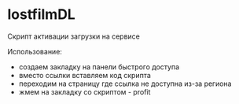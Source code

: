 # lostfilmDL
Скрипт активации загрузки на сервисе

Использование:
- создаем закладку на панели быстрого доступа
- вместо ссылки вставляем код скрипта
- переходим на страницу где ссылка не доступна из-за региона
- жмем на закладку со скриптом - profit
